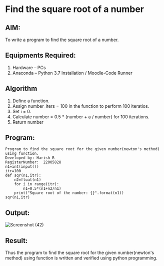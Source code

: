 # Find the square root of a number

## AIM:
To write a program to find the square root of a number.

## Equipments Required:
1. Hardware – PCs
2. Anaconda – Python 3.7 Installation / Moodle-Code Runner

## Algorithm
1. Define a function.
2. Assign number_iters = 100 in the function to perform 100 iteratios.
3. Set i = 0.
4. Calculate  number = 0.5 * (number + a / number) for 100 iterations.
5. Return number

## Program:
```
Program to find the square root for the given number(newton's method) using function.
Developed by: Harish R
RegisterNumber:  22005828
n1=int(input())
itr=100
def sqr(n1,itr):
    n2=float(n1)
    for i in range(itr):
        n1=0.5*(n1+n2/n1)
    print("Square root of the number: {}".format(n1))
sqr(n1,itr)
```

## Output:
![Screenshot (42)](https://user-images.githubusercontent.com/117935868/212720763-677cab46-82e2-4ddf-80cb-d4c3b731d111.png)


## Result:
Thus the program to find the square root for the given number(newton's method) using function is written and verified using python programming.
